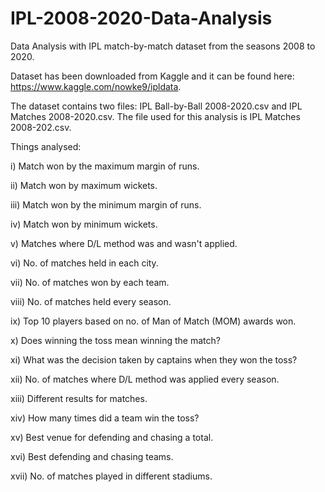 # IPL-2008-2020-Data-Analysis

Data Analysis with IPL match-by-match dataset from the seasons 2008 to 2020.

Dataset has been downloaded from Kaggle and it can be found here: https://www.kaggle.com/nowke9/ipldata.

The dataset contains two files: IPL Ball-by-Ball 2008-2020.csv and IPL Matches 2008-2020.csv. The file used for this analysis is IPL Matches 2008-202.csv.

Things analysed:

i) Match won by the maximum margin of runs.

ii) Match won by maximum wickets.

iii) Match won by the minimum margin of runs.

iv) Match won by minimum wickets.

v) Matches where D/L method was and wasn't applied.

vi) No. of matches held in each city.

vii) No. of matches won by each team.

viii) No. of matches held every season.

ix) Top 10 players based on no. of Man of Match (MOM) awards won.

x) Does winning the toss mean winning the match?

xi) What was the decision taken by captains when they won the toss?

xii) No. of matches where D/L method was applied every season.

xiii) Different results for matches.

xiv) How many times did a team win the toss?

xv) Best venue for defending and chasing a total.

xvi) Best defending and chasing teams.

xvii) No. of matches played in different stadiums.
